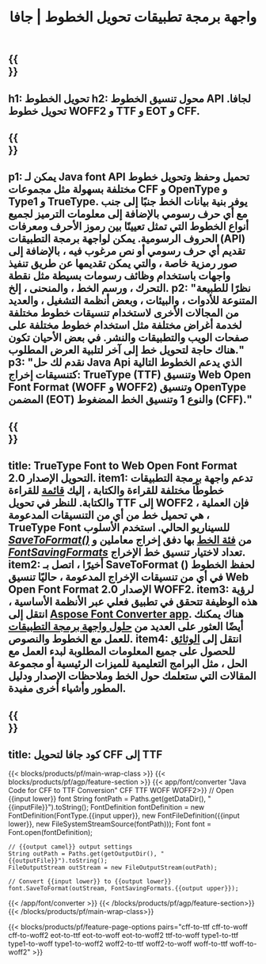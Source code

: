 ﻿---
translation: true
template: /_templates/conversion-java.md
title: واجهة برمجة تطبيقات تحويل الخطوط | جافا
url: /java/conversion/
description: وظائف تحويل ملفات خطوط جافا. قم بتحويل خطوط مختلفة مثل CFF و EOT و WOFF و TTF والنوع 1 ببضعة أسطر من كود Java.
keywords: تحويل الخطوط جافا ، تحويل الخط جافا ، غلاف الخط جافا
family: font
platformtag: java
feature: conversion
---

{{<section banner>}}
---
h1: تحويل الخطوط
h2: محول تنسيق الخطوط API لجافا. تحويل خطوط WOFF2 و TTF و EOT و CFF.
---

{{<section overview>}}
---
p1: يمكن لـ Java font API تحميل وحفظ وتحويل خطوط مختلفة بسهولة مثل مجموعات CFF و OpenType و Type1 و TrueType. يوفر بنية بيانات الخط جنبًا إلى جنب مع أي حرف رسومي بالإضافة إلى معلومات الترميز لجميع أنواع الخطوط التي تمثل تعيينًا بين رموز الأحرف ومعرفات الحروف الرسومية. يمكن لواجهة برمجة التطبيقات (API) تقديم أي حرف رسومي أو نص مرغوب فيه ، بالإضافة إلى صور رمزية خاصة ، والتي يمكن تقديمها عن طريق تنفيذ واجهات باستخدام وظائف رسومات بسيطة مثل نقطة التحرك ، ورسم الخط ، والمنحنى ، إلخ.
p2: "نظرًا للطبيعة المتنوعة للأدوات ، والبيئات ، وبعض أنظمة التشغيل ، والعديد من المجالات الأخرى لاستخدام تنسيقات خطوط مختلفة لخدمة أغراض مختلفة مثل استخدام خطوط مختلفة على صفحات الويب والتطبيقات والنشر. في بعض الأحيان تكون هناك حاجة لتحويل خط إلى آخر لتلبية العرض المطلوب."
p3: "نقدم لك حل Java Api الذي يدعم الخطوط التالية كتنسيقات إخراج: TrueType (TTF) وتنسيق Web Open Font Format (WOFF و WOFF2) وتنسيق OpenType المضمن (EOT) والنوع 1 وتنسيق الخط المضغوط (CFF)."
---

{{<section feature1>}}
---
title: TrueType Font to Web Open Font Format التحويل الإصدار 2.0.
item1: تدعم واجهة برمجة التطبيقات خطوطًا مختلفة للقراءة والكتابة ، إليك [قائمة](https://docs.aspose.com/font/java/convert/#formats-supported-for-reading-andor-writing) للقراءة والكتابة. للنظر في تحويل TTF إلى WOFF2 ، فإن العملية هي تحميل خط من أي من التنسيقات المدعومة ، TrueType Font للسيناريو الحالي. استخدم الأسلوب [*SaveToFormat()*](https://reference.aspose.com/font/java/com.aspose.font/Font#saveToFormat-java.io.OutputStream-com.aspose.font.FontSavingFormats-) من [فئة الخط](https://reference.aspose.com/font/java/com.aspose.font/Font#save-java.lang.String-) بها دفق إخراج معاملين و [*FontSavingFormats*](https://reference.aspose.com/font/java/com.aspose.font/FontSavingFormats) تعداد لاختيار تنسيق خط الإخراج.
item2: أخيرًا ، اتصل بـ SaveToFormat () لحفظ الخطوط في أي من تنسيقات الإخراج المدعومة ، حاليًا تنسيق Web Open Font Format الإصدار 2.0 WOFF2.
item3: لرؤية هذه الوظيفة تتحقق في تطبيق فعلي عبر الأنظمة الأساسية ، انتقل إلى [Aspose Font Converter app](https://products.aspose.app/font/conversion). هناك يمكنك أيضًا العثور على العديد من [حلول واجهة برمجة التطبيقات](https://products.aspose.app/font/applications) للعمل مع الخطوط والنصوص.
item4: انتقل إلى [الوثائق](https://docs.aspose.com/font/net/) للحصول على جميع المعلومات المطلوبة لبدء العمل مع الحل ، مثل البرامج التعليمية للميزات الرئيسية أو مجموعة المقالات التي ستعلمك حول الخط وملاحظات الإصدار ودليل المطور وأشياء أخرى مفيدة.
---

{{<section codeexample>}}
---
title: كود جافا لتحويل CFF إلى TTF
---

{{< blocks/products/pf/main-wrap-class >}}
{{< blocks/products/pf/agp/feature-section >}}
{{< app/font/converter "Java Code for CFF to TTF Conversion" CFF TTF WOFF WOFF2>}}
    // Open {{input lower}} font
    String fontPath = Paths.get(getDataDir(), "{{inputFile}}").toString();
    FontDefinition fontDefinition = new FontDefinition(FontType.{{input upper}}, new FontFileDefinition({{input lower}}, new FileSystemStreamSource(fontPath)));
    Font font = Font.open(fontDefinition);

    // {{output camel}} output settings
    String outPath = Paths.get(getOutputDir(), "{{outputFile}}").toString();
    FileOutputStream outStream = new FileOutputStream(outPath);

    // Convert {{input lower}} to {{output lower}}
    font.SaveToFormat(outStream, FontSavingFormats.{{output upper}});
{{< /app/font/converter >}}
{{< /blocks/products/pf/agp/feature-section>}}
{{< /blocks/products/pf/main-wrap-class>}}

{{< blocks/products/pf/feature-page-options pairs="cff-to-ttf cff-to-woff cff-to-woff2 eot-to-ttf eot-to-woff eot-to-woff2 ttf-to-woff type1-to-ttf type1-to-woff type1-to-woff2 woff2-to-ttf woff2-to-woff woff-to-ttf woff-to-woff2" >}}